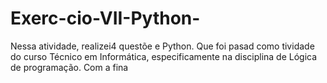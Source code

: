 # Exerc-cio-VII-Python-
Nessa atividade, realizei4 questõe e Python. Que foi pasad como tividade do curso Técnico em Informática, especificamente na disciplina de Lógica de programação. Com a fina
